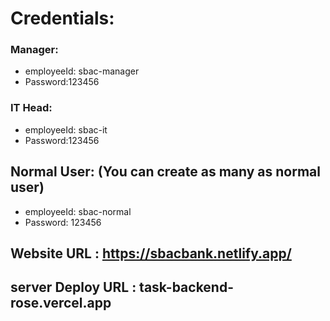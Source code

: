 # Credentials:

### Manager:

- employeeId: sbac-manager
- Password:123456

### IT Head:

- employeeId: sbac-it
- Password:123456

## Normal User: (You can create as many as normal user)

- employeeId: sbac-normal
- Password: 123456

## Website URL : https://sbacbank.netlify.app/

## server Deploy URL : task-backend-rose.vercel.app
